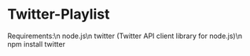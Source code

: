 # Twitter-Playlist

Requirements:\n
node.js\n
twitter (Twitter API client library for node.js)\n
    npm install twitter

